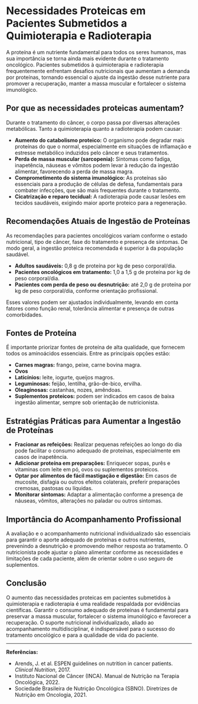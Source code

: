
# Necessidades Proteicas em Pacientes Submetidos a Quimioterapia e Radioterapia

A proteína é um nutriente fundamental para todos os seres humanos, mas sua importância se torna ainda mais evidente durante o tratamento oncológico. Pacientes submetidos à quimioterapia e radioterapia frequentemente enfrentam desafios nutricionais que aumentam a demanda por proteínas, tornando essencial o ajuste da ingestão desse nutriente para promover a recuperação, manter a massa muscular e fortalecer o sistema imunológico.

## Por que as necessidades proteicas aumentam?

Durante o tratamento do câncer, o corpo passa por diversas alterações metabólicas. Tanto a quimioterapia quanto a radioterapia podem causar:

- **Aumento do catabolismo proteico:** O organismo pode degradar mais proteínas do que o normal, especialmente em situações de inflamação e estresse metabólico induzidos pelo câncer e seus tratamentos.
- **Perda de massa muscular (sarcopenia):** Sintomas como fadiga, inapetência, náuseas e vômitos podem levar à redução da ingestão alimentar, favorecendo a perda de massa magra.
- **Comprometimento do sistema imunológico:** As proteínas são essenciais para a produção de células de defesa, fundamentais para combater infecções, que são mais frequentes durante o tratamento.
- **Cicatrização e reparo tecidual:** A radioterapia pode causar lesões em tecidos saudáveis, exigindo maior aporte proteico para a regeneração.

## Recomendações Atuais de Ingestão de Proteínas

As recomendações para pacientes oncológicos variam conforme o estado nutricional, tipo de câncer, fase do tratamento e presença de sintomas. De modo geral, a ingestão proteica recomendada é superior à da população saudável.

- **Adultos saudáveis:** 0,8 g de proteína por kg de peso corporal/dia.
- **Pacientes oncológicos em tratamento:** 1,0 a 1,5 g de proteína por kg de peso corporal/dia.
- **Pacientes com perda de peso ou desnutrição:** até 2,0 g de proteína por kg de peso corporal/dia, conforme orientação profissional.

Esses valores podem ser ajustados individualmente, levando em conta fatores como função renal, tolerância alimentar e presença de outras comorbidades.

## Fontes de Proteína

É importante priorizar fontes de proteína de alta qualidade, que fornecem todos os aminoácidos essenciais. Entre as principais opções estão:

- **Carnes magras:** frango, peixe, carne bovina magra.
- **Ovos**
- **Laticínios:** leite, iogurte, queijos magros.
- **Leguminosas:** feijão, lentilha, grão-de-bico, ervilha.
- **Oleaginosas:** castanhas, nozes, amêndoas.
- **Suplementos proteicos:** podem ser indicados em casos de baixa ingestão alimentar, sempre sob orientação de nutricionista.

## Estratégias Práticas para Aumentar a Ingestão de Proteínas

- **Fracionar as refeições:** Realizar pequenas refeições ao longo do dia pode facilitar o consumo adequado de proteínas, especialmente em casos de inapetência.
- **Adicionar proteína em preparações:** Enriquecer sopas, purês e vitaminas com leite em pó, ovos ou suplementos proteicos.
- **Optar por alimentos de fácil mastigação e digestão:** Em casos de mucosite, disfagia ou outros efeitos colaterais, preferir preparações cremosas, pastosas ou líquidas.
- **Monitorar sintomas:** Adaptar a alimentação conforme a presença de náuseas, vômitos, alterações no paladar ou outros sintomas.

## Importância do Acompanhamento Profissional

A avaliação e o acompanhamento nutricional individualizado são essenciais para garantir o aporte adequado de proteínas e outros nutrientes, prevenindo a desnutrição e promovendo melhor resposta ao tratamento. O nutricionista pode ajustar o plano alimentar conforme as necessidades e limitações de cada paciente, além de orientar sobre o uso seguro de suplementos.

## Conclusão

O aumento das necessidades proteicas em pacientes submetidos à quimioterapia e radioterapia é uma realidade respaldada por evidências científicas. Garantir o consumo adequado de proteínas é fundamental para preservar a massa muscular, fortalecer o sistema imunológico e favorecer a recuperação. O suporte nutricional individualizado, aliado ao acompanhamento multidisciplinar, é indispensável para o sucesso do tratamento oncológico e para a qualidade de vida do paciente.

---

**Referências:**

- Arends, J. et al. ESPEN guidelines on nutrition in cancer patients. *Clinical Nutrition*, 2017.
- Instituto Nacional de Câncer (INCA). Manual de Nutrição na Terapia Oncológica, 2022.
- Sociedade Brasileira de Nutrição Oncológica (SBNO). Diretrizes de Nutrição em Oncologia, 2021.
```
